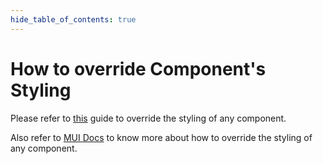 ```yaml
---
hide_table_of_contents: true
---
```


# How to override Component's Styling

Please refer to [this](/docs/guide/development/override-component-styling) guide to override the styling of any component.

Also refer to [MUI Docs](https://mui.com/material-ui/customization/theme-components/) to know more about how to override the styling of any component.
